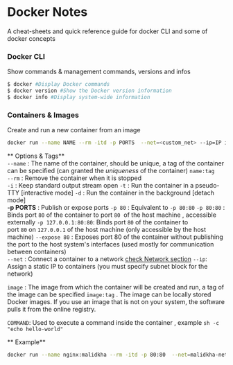 # Docker Notes
A cheat-sheets and quick reference guide for docker CLI and some of docker concepts

### Docker CLI
Show commands & management commands, versions and infos
```bash
$ docker #Display Docker commands
$ docker version #Show the Docker version information
$ docker info #Display system-wide information
```

### Containers & Images
Create and run a new container from an image
```bash
docker run --name NAME --rm -itd -p PORTS  --net=<custom_net> --ip=IP image COMMAND
```
** Options & Tags**<br>
`--name` : The name of the container, should be unique, a tag of the container can be specified (can granted the _uniqueness_ of the container) `name:tag`<br>
`--rm` : Remove the container when it is stopped <br>
`-i` : Keep standard output stream open
`-t` : Run the container in a pseudo-TTY [interactive mode]
`-d` : Run the container in the background [detach mode]<br>
**-p PORTS** : Publish or expose ports
`-p 80` : Equivalent to `-p 80:80`
`-p 80:80` :  Binds port `80` of the container to  port `80`  of the host machine , accessible externally
`-p 127.0.0.1:80:80`: Binds port `80` of the container to  port `80` on `127.0.0.1` of the host machine (only accessible  by the host machine)
`--expose 80` : Exposes port 80 of the container without publishing the port to the host system's interfaces (used mostly for communication between containers)<br>
`--net` : Connect a container to a network [check Network section](#Networking)
`--ip`:  Assign a static IP to containers  (you must specify subnet block for the network)<br>

`image` :  The image from which the container will be created and run, a tag of the image can be specified `image:tag` . The image can be locally stored Docker images. If you use an image that is not on your system, the software pulls it from the online registry.<br>

`COMMAND`: Used to execute a command inside the container , example `sh -c "echo hello-world"`<br>

** Example**
```bash
docker run --name nginx:malidkha --rm -itd -p 80:80  --net=malidkha-network --ip='10.7.0.2' nginx:1.2 bash -c "echo hello-there"
```